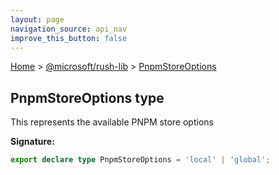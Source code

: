 ```yaml
---
layout: page
navigation_source: api_nav
improve_this_button: false
---
```



[Home](./index.md) &gt; [@microsoft/rush-lib](./rush-lib.md) &gt; [PnpmStoreOptions](./rush-lib.pnpmstoreoptions.md)

## PnpmStoreOptions type

This represents the available PNPM store options

<b>Signature:</b>

```typescript
export declare type PnpmStoreOptions = 'local' | 'global';
```
